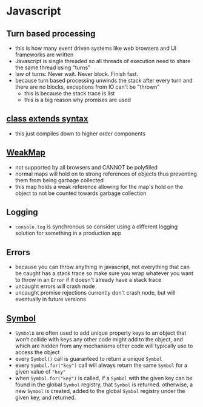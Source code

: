 # Javascript

## Turn based processing
- this is how many event driven systems like web browsers and UI frameworks are written
- Javascript is single threaded so all threads of execution need to share the same thread using "turns"
- law of turns: Never wait. Never block. Finish fast.
- because turn based processing unwinds the stack after every turn and there are no blocks, exceptions from IO can't be "thrown"
  - this is because the stack trace is list
  - this is a big reason why promises are used

## [class extends syntax](https://blog.sessionstack.com/how-javascript-works-the-internals-of-classes-and-inheritance-transpiling-in-babel-and-113612cdc220)
- this just compiles down to higher order components

## [WeakMap](https://developer.mozilla.org/en-US/docs/Web/JavaScript/Reference/Global_Objects/WeakMap)
- not supported by all browsers and CANNOT be polyfilled
- normal maps will hold on to strong references of objects thus preventing them from being garbage collected
- this map holds a weak reference allowing for the map's hold on the object to not be counted towards garbage collection

## Logging
- `console.log` is synchronous so consider using a different logging solution for something in a production app

## Errors
- because you can throw anything in javascript, not everything that can be caught has a stack trace so make sure you wrap whatever you want to throw in an `Error` if it doesn't already have a stack trace
- uncaught errors will crash node
- uncaught promise rejections currently don't crash node, but will eventually in future versions

## [Symbol](https://developer.mozilla.org/en-US/docs/Web/JavaScript/Reference/Global_Objects/Symbol)
- `Symbol`s are often used to add unique property keys to an object that won’t collide with keys any other code might add to the object, and which are hidden from any mechanisms other code will typically use to access the object
- every `Symbol()` call is guaranteed to return a unique `Symbol`
- every `Symbol.for("key")` call will always return the same `Symbol` for a given value of `"key"`
- when `Symbol.for("key")` is called, if a `Symbol` with the given key can be found in the global `Symbol` registry, that `Symbol` is returned. otherwise, a new `Symbol` is created, added to the global `Symbol` registry under the given key, and returned.